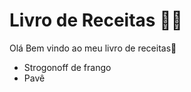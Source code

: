 # Livro de Receitas :man_cook:

Olá Bem vindo ao meu livro de receitas:wave:

* Strogonoff de frango
* Pavê
